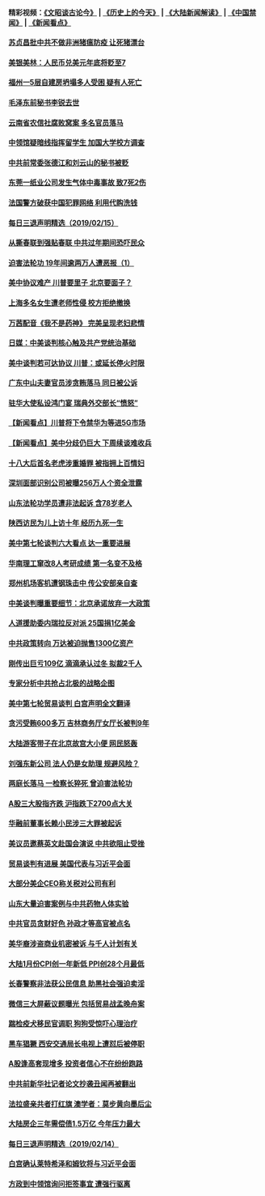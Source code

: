 #### 精彩视频：[《文昭谈古论今》](http://95.179.137.68/wenzhao) | [《历史上的今天》](http://95.179.137.68/today-in-history) | [《大陆新闻解读》](http://95.179.137.68/ntdtv-comedy) | [《中国禁闻》](http://95.179.137.68/ntdtv-news) | [《新闻看点》](http://95.179.137.68/news-insight) 

 #### [苏贞昌批中共不做非洲猪瘟防疫 让死猪漂台](../pages/nsc413/n11049126.md?t=02160937) 

#### [美银美林：人民币兑美元年底将贬至7](../pages/nsc413/n11048930.md?t=02160937) 

#### [福州一5层自建房坍塌多人受困 疑有人死亡](../pages/nsc413/n11048768.md?t=02160937) 

#### [毛泽东前秘书李锐去世](../pages/nsc413/n11048899.md?t=02160937) 


#### [云南省农信社腐败窝案 多名官员落马](../pages/nsc413/n11048537.md?t=02160937) 

#### [中领馆疑暗线指挥留学生 加国大学校方调查](../pages/nsc413/n11048524.md?t=02160937) 

#### [中共前常委张德江和刘云山的秘书被贬](../pages/nsc413/n11048784.md?t=02160937) 

#### [东莞一纸业公司发生气体中毒事故 致7死2伤](../pages/nsc413/n11048669.md?t=02160937) 

#### [法国警方破获中国犯罪网络 利用代购洗钱](../pages/nsc413/n11048725.md?t=02160937) 

#### [每日三退声明精选（2019/02/15）](../pages/nsc413/n11048758.md?t=02160937) 

#### [从撕春联到强贴春联 中共过年期间恐吓民众](../pages/nsc413/n11048114.md?t=02160937) 

#### [迫害法轮功 19年间逾两万人遭恶报（1）](../pages/nsc413/n11047785.md?t=02160937) 

#### [美中协议难产 川普要里子 北京要面子？](../pages/nsc413/n11047839.md?t=02160937) 

#### [上海多名女生遭老师性侵 校方拒绝撤换](../pages/nsc413/n11048354.md?t=02160937) 

#### [万茜配音《我不是药神》 完美呈现老妇悲情](../pages/nsc413/n11047878.md?t=02160937) 

#### [日媒：中美谈判核心触及共产党统治基础](../pages/nsc413/n11048165.md?t=02160937) 

#### [美中谈判若可达协议 川普：或延长停火时限](../pages/nsc413/n11047939.md?t=02160937) 

#### [广东中山夫妻官员涉贪贿落马 同日被公诉](../pages/nsc413/n11048297.md?t=02160937) 

#### [驻华大使私设鸿门宴 瑞典外交部长“愤怒”](../pages/nsc413/n11048172.md?t=02160937) 

#### [【新闻看点】川普将下令禁华为等进5G市场](../pages/nsc413/n11047972.md?t=02160937) 

#### [【新闻看点】美中分歧仍巨大 下周续谈难收兵](../pages/nsc413/n11047702.md?t=02160937) 

#### [十八大后首名老虎涉重婚罪 被指拥上百情妇](../pages/nsc413/n11047885.md?t=02160937) 

#### [深圳面部识别公司被曝256万人个资全泄露](../pages/nsc413/n11048120.md?t=02160937) 

#### [山东法轮功学员遭非法起诉 含78岁老人](../pages/nsc413/n11047688.md?t=02160937) 

#### [陕西访民为儿上访十年 经历九死一生](../pages/nsc413/n11047986.md?t=02160937) 

#### [美中第七轮谈判六大看点 达一重要进展](../pages/nsc413/n11047982.md?t=02160937) 

#### [华南理工窜改8人考研成绩 第一名变不及格](../pages/nsc413/n11047758.md?t=02160937) 

#### [郑州机场客机遭钢珠击中 传公安部亲自查](../pages/nsc413/n11047854.md?t=02160937) 

#### [中美谈判曝重要细节：北京承诺放弃一大政策](../pages/nsc413/n11047582.md?t=02160937) 

#### [人道援助委内瑞拉反对派 25国捐1亿美金](../pages/nsc413/n11047569.md?t=02160937) 

#### [中共政策转向 万达被迫抛售1300亿资产](../pages/nsc413/n11046577.md?t=02160937) 

#### [刚传出巨亏109亿 滴滴承认过冬 拟裁2千人](../pages/nsc413/n11047686.md?t=02160937) 

#### [专家分析中共抢占北极的战略企图](../pages/nsc413/n11047525.md?t=02160937) 

#### [美中第七轮贸易谈判 白宫声明全文翻译](../pages/nsc413/n11047539.md?t=02160937) 


#### [贪污受贿600多万 吉林商务厅女厅长被判9年](../pages/nsc413/n11047175.md?t=02160937) 

#### [大陆游客带子在北京故宫大小便 网民怒轰](../pages/nsc413/n11046693.md?t=02160937) 

#### [刘强东新公司 法人仍是女助理 规避风险？](../pages/nsc413/n11046556.md?t=02160937) 

#### [两庭长落马 一检察长猝死 曾迫害法轮功](../pages/nsc413/n11045056.md?t=02160937) 

#### [A股三大股指齐跌 沪指跌下2700点大关](../pages/nsc413/n11046901.md?t=02160937) 

#### [华融前董事长赖小民涉三大罪被起诉](../pages/nsc413/n11046919.md?t=02160937) 

#### [美议员邀蔡英文赴国会演说 中共欲阻止受挫](../pages/nsc413/n11046790.md?t=02160937) 

#### [贸易谈判有进展 美国代表与习近平会面](../pages/nsc413/n11046943.md?t=02160937) 

#### [大部分美企CEO称关税对公司有利](../pages/nsc413/n11046799.md?t=02160937) 

#### [山东大量迫害案例与中共药物人体实验](../pages/nsc413/n11045334.md?t=02160937) 

#### [中共官员贪财好色 孙政才等高官被点名](../pages/nsc413/n11046748.md?t=02160937) 

#### [美华裔涉盗商业机密被诉 与千人计划有关](../pages/nsc413/n11045838.md?t=02160937) 

#### [大陆1月份CPI创一年新低 PPI创28个月最低](../pages/nsc413/n11046295.md?t=02160937) 

#### [长春警察非法获公民信息 助黑社会强迫卖淫](../pages/nsc413/n11046410.md?t=02160937) 

#### [微信三大屏蔽议题曝光 包括贸易战孟晚舟案](../pages/nsc413/n11046643.md?t=02160937) 

#### [踹检疫犬移民官调职 狗狗受惊吓心理治疗](../pages/nsc413/n11046399.md?t=02160937) 

#### [黑车猖獗 西安交通局长电视上遭怼后被停职](../pages/nsc413/n11046158.md?t=02160937) 

#### [A股逢高套现增多 投资者信心不在纷纷跑路](../pages/nsc413/n11046180.md?t=02160937) 

#### [中共前新华社记者论文抄袭丑闻再被翻出](../pages/nsc413/n11046117.md?t=02160937) 

#### [法拉盛亲共者打红旗 澳学者：莫步黄向墨后尘](../pages/nsc413/n11044321.md?t=02160937) 

#### [大陆房企三年需偿债1.5万亿 今年压力最大](../pages/nsc413/n11045762.md?t=02160937) 

#### [每日三退声明精选（2019/02/14）](../pages/nsc413/n11046141.md?t=02160937) 

#### [白宫确认莱特希泽和姆钦将与习近平会面](../pages/nsc413/n11045630.md?t=02160937) 

#### [方政到中领馆询问拒签事宜 遭强行驱离](../pages/nsc413/n11045588.md?t=02160937) 

